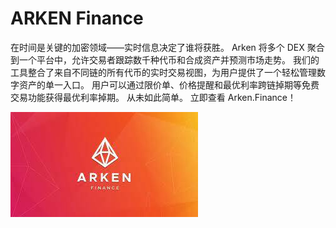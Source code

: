 # ARKEN Finance

<p>在时间是关键的加密领域——实时信息决定了谁将获胜。 Arken 将多个 DEX 聚合到一个平台中，允许交易者跟踪数千种代币和合成资产并预测市场走势。 我们的工具整合了来自不同链的所有代币的实时交易视图，为用户提供了一个轻松管理数字资产的单一入口。 用户可以通过限价单、价格提醒和最优利率跨链掉期等免费交易功能获得最优利率掉期。 从未如此简单。 立即查看 Arken.Finance！</p>

![](SADFROG.jpg)
